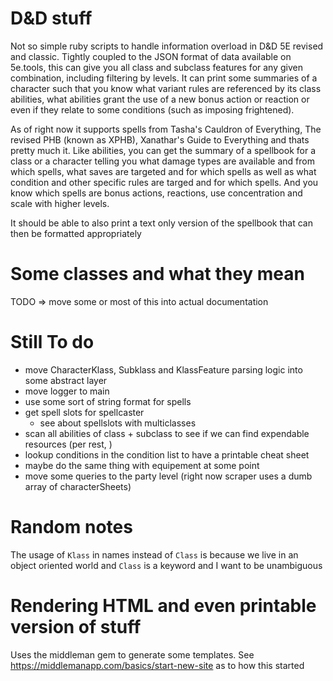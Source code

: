 # D&D stuff

Not so simple ruby scripts to handle information overload in D&D 5E revised and classic. Tightly coupled to the JSON format of data available on 5e.tools, this can give you all class and subclass features for any given combination, including filtering by levels. It can print some summaries of a character such that you know what variant rules are referenced by its class abilities, what abilities grant the use of a new bonus action or reaction or even if they relate to some conditions (such as imposing frightened).

As of right now it supports spells from Tasha's Cauldron of Everything, The revised PHB (known as XPHB), Xanathar's Guide to Everything and thats pretty much it. Like abilities, you can get the summary of a spellbook for a class or a character telling you what damage types are available and from which spells, what saves are targeted and for which spells as well as what condition and other specific rules are targed and for which spells. And you know which spells are bonus actions, reactions, use concentration and scale with higher levels.

It should be able to also print a text only version of the spellbook that can then be formatted appropriately

# Some classes and what they mean
TODO => move some or most of this into actual documentation

# Still To do
* move CharacterKlass, Subklass and KlassFeature parsing logic into some abstract layer
* move logger to main
* use some sort of string format for spells
* get spell slots for spellcaster
    * see about spellslots with multiclasses
* scan all abilities of class + subclass to see if we can find expendable resources (per rest, )
* lookup conditions in the condition list to have a printable cheat sheet
* maybe do the same thing with equipement at some point
* move some queries to the party level (right now scraper uses a dumb array of characterSheets)

# Random notes
The usage of `Klass` in names instead of `Class` is because we live in an object oriented world and `Class` is a keyword and I want to be unambiguous

# Rendering HTML and even printable version of stuff
Uses the middleman gem to generate some templates. See https://middlemanapp.com/basics/start-new-site as to how this started
